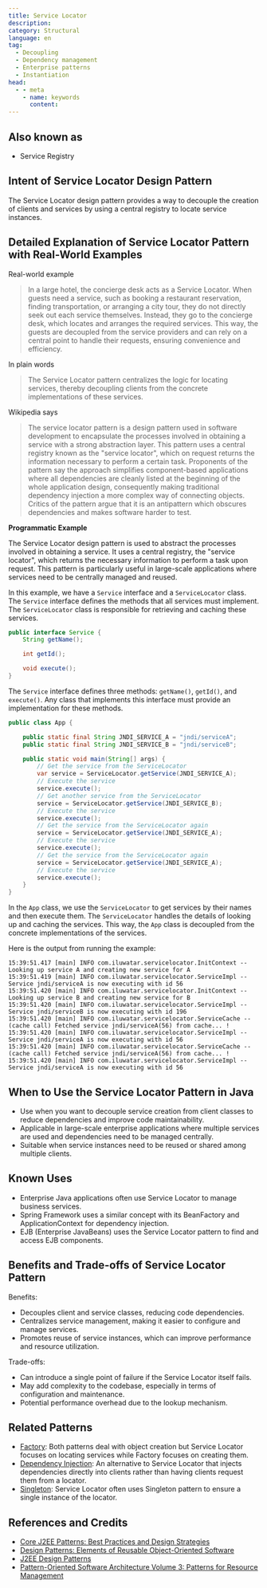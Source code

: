 ```yaml
---
title: Service Locator
description:
category: Structural
language: en
tag:
  - Decoupling
  - Dependency management
  - Enterprise patterns
  - Instantiation
head:
  - - meta
    - name: keywords
      content:
---
```


## Also known as

* Service Registry

## Intent of Service Locator Design Pattern

The Service Locator design pattern provides a way to decouple the creation of clients and services by using a central registry to locate service instances.

## Detailed Explanation of Service Locator Pattern with Real-World Examples

Real-world example

> In a large hotel, the concierge desk acts as a Service Locator. When guests need a service, such as booking a restaurant reservation, finding transportation, or arranging a city tour, they do not directly seek out each service themselves. Instead, they go to the concierge desk, which locates and arranges the required services. This way, the guests are decoupled from the service providers and can rely on a central point to handle their requests, ensuring convenience and efficiency.

In plain words

> The Service Locator pattern centralizes the logic for locating services, thereby decoupling clients from the concrete implementations of these services.

Wikipedia says

> The service locator pattern is a design pattern used in software development to encapsulate the processes involved in obtaining a service with a strong abstraction layer. This pattern uses a central registry known as the "service locator", which on request returns the information necessary to perform a certain task. Proponents of the pattern say the approach simplifies component-based applications where all dependencies are cleanly listed at the beginning of the whole application design, consequently making traditional dependency injection a more complex way of connecting objects. Critics of the pattern argue that it is an antipattern which obscures dependencies and makes software harder to test.

**Programmatic Example**

The Service Locator design pattern is used to abstract the processes involved in obtaining a service. It uses a central registry, the "service locator", which returns the necessary information to perform a task upon request. This pattern is particularly useful in large-scale applications where services need to be centrally managed and reused.

In this example, we have a `Service` interface and a `ServiceLocator` class. The `Service` interface defines the methods that all services must implement. The `ServiceLocator` class is responsible for retrieving and caching these services.

```java
public interface Service {
    String getName();

    int getId();

    void execute();
}
```

The `Service` interface defines three methods: `getName()`, `getId()`, and `execute()`. Any class that implements this interface must provide an implementation for these methods.

```java
public class App {

    public static final String JNDI_SERVICE_A = "jndi/serviceA";
    public static final String JNDI_SERVICE_B = "jndi/serviceB";

    public static void main(String[] args) {
        // Get the service from the ServiceLocator
        var service = ServiceLocator.getService(JNDI_SERVICE_A);
        // Execute the service
        service.execute();
        // Get another service from the ServiceLocator
        service = ServiceLocator.getService(JNDI_SERVICE_B);
        // Execute the service
        service.execute();
        // Get the service from the ServiceLocator again
        service = ServiceLocator.getService(JNDI_SERVICE_A);
        // Execute the service
        service.execute();
        // Get the service from the ServiceLocator again
        service = ServiceLocator.getService(JNDI_SERVICE_A);
        // Execute the service
        service.execute();
    }
}
```

In the `App` class, we use the `ServiceLocator` to get services by their names and then execute them. The `ServiceLocator` handles the details of looking up and caching the services. This way, the `App` class is decoupled from the concrete implementations of the services.

Here is the output from running the example:

```
15:39:51.417 [main] INFO com.iluwatar.servicelocator.InitContext -- Looking up service A and creating new service for A
15:39:51.419 [main] INFO com.iluwatar.servicelocator.ServiceImpl -- Service jndi/serviceA is now executing with id 56
15:39:51.420 [main] INFO com.iluwatar.servicelocator.InitContext -- Looking up service B and creating new service for B
15:39:51.420 [main] INFO com.iluwatar.servicelocator.ServiceImpl -- Service jndi/serviceB is now executing with id 196
15:39:51.420 [main] INFO com.iluwatar.servicelocator.ServiceCache -- (cache call) Fetched service jndi/serviceA(56) from cache... !
15:39:51.420 [main] INFO com.iluwatar.servicelocator.ServiceImpl -- Service jndi/serviceA is now executing with id 56
15:39:51.420 [main] INFO com.iluwatar.servicelocator.ServiceCache -- (cache call) Fetched service jndi/serviceA(56) from cache... !
15:39:51.420 [main] INFO com.iluwatar.servicelocator.ServiceImpl -- Service jndi/serviceA is now executing with id 56
```

## When to Use the Service Locator Pattern in Java

* Use when you want to decouple service creation from client classes to reduce dependencies and improve code maintainability.
* Applicable in large-scale enterprise applications where multiple services are used and dependencies need to be managed centrally.
* Suitable when service instances need to be reused or shared among multiple clients.

## Known Uses

* Enterprise Java applications often use Service Locator to manage business services.
* Spring Framework uses a similar concept with its BeanFactory and ApplicationContext for dependency injection.
* EJB (Enterprise JavaBeans) uses the Service Locator pattern to find and access EJB components.

## Benefits and Trade-offs of Service Locator Pattern

Benefits:

* Decouples client and service classes, reducing code dependencies.
* Centralizes service management, making it easier to configure and manage services.
* Promotes reuse of service instances, which can improve performance and resource utilization.

Trade-offs:

* Can introduce a single point of failure if the Service Locator itself fails.
* May add complexity to the codebase, especially in terms of configuration and maintenance.
* Potential performance overhead due to the lookup mechanism.

## Related Patterns

* [Factory](https://java-design-patterns.com/patterns/factory/): Both patterns deal with object creation but Service Locator focuses on locating services while Factory focuses on creating them.
* [Dependency Injection](https://java-design-patterns.com/patterns/dependency-injection/): An alternative to Service Locator that injects dependencies directly into clients rather than having clients request them from a locator.
* [Singleton](https://java-design-patterns.com/patterns/singleton/): Service Locator often uses Singleton pattern to ensure a single instance of the locator.

## References and Credits

* [Core J2EE Patterns: Best Practices and Design Strategies](https://amzn.to/4cAbDap)
* [Design Patterns: Elements of Reusable Object-Oriented Software](https://amzn.to/3w0pvKI)
* [J2EE Design Patterns](https://amzn.to/4dpzgmx)
* [Pattern-Oriented Software Architecture Volume 3: Patterns for Resource Management](https://amzn.to/4bnBcKZ)
